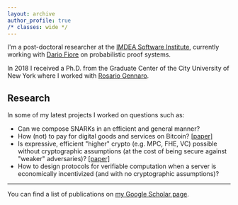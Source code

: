 ```yaml
---
layout: archive
author_profile: true
/* classes: wide */
---
```



I'm a post-doctoral researcher at the [IMDEA Software Institute](https://software.imdea.org/index.html), currently working with
[Dario Fiore](http://www.dariofiore.it/) on probabilistic proof systems.

In 2018 I received a Ph.D. from the Graduate Center of the City University of New York where I worked with [Rosario Gennaro](http://www-cs.ccny.cuny.edu/~rosario/).

## Research

In some of my latest projects I worked on questions such as:
- Can we compose SNARKs in an efficient and general manner? 
- How (not) to pay for digital goods and services on Bitcoin? [[paper]](https://eprint.iacr.org/2017/566)
- Is expressive, efficient "higher" crypto (e.g. MPC, FHE, VC) possible without cryptographic assumptions (at the cost of being secure against "weaker" adversaries)? [[paper]](https://eprint.iacr.org/2018/297)
- How to design protocols  for verifiable computation when a server is economically incentivized (and with no cryptographic assumptions)? 


***
You can find a list of publications on [my Google Scholar page](https://scholar.google.com/citations?user=8xba6isAAAAJ&hl=en&oi=ao).
